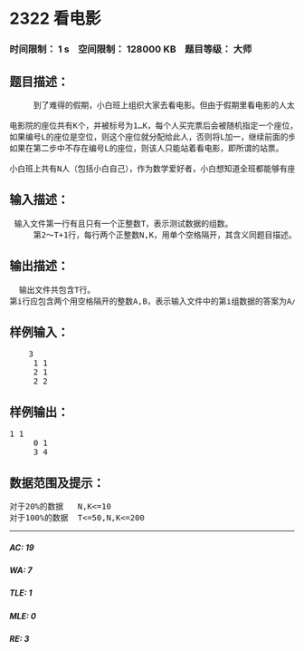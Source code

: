 # 2322 看电影   
### 时间限制： 1 s&nbsp;&nbsp;&nbsp;&nbsp;空间限制： 128000 KB&nbsp;&nbsp;&nbsp;&nbsp;题目等级： 大师  
## 题目描述：  

<pre>
     到了难得的假期，小白班上组织大家去看电影。但由于假期里看电影的人太多，很难做到让全班看上同一场电影，最后大家在一个偏僻的小胡同里找到了一家电影院。但这家电影院分配座位的方式很特殊，具体方式如下：

电影院的座位共有K个，并被标号为1…K，每个人买完票后会被随机指定一个座位，具体来说是从1…K中等可能的随机选取一个正整数，设其为L。
如果编号L的座位是空位，则这个座位就分配给此人，否则将L加一，继续前面的步骤。
如果在第二步中不存在编号L的座位，则该人只能站着看电影，即所谓的站票。

小白班上共有N人（包括小白自己），作为数学爱好者，小白想知道全班都能够有座位的概率是多少。
</pre>
  
  
## 输入描述：  

<pre>
 输入文件第一行有且只有一个正整数T，表示测试数据的组数。
     第2～T+1行，每行两个正整数N,K，用单个空格隔开，其含义同题目描述。
</pre>
  
  
## 输出描述：  

<pre>
  输出文件共包含T行。
第i行应包含两个用空格隔开的整数A,B，表示输入文件中的第i组数据的答案为A/B。（注意，这里要求将答案化为既约分数）
</pre>
  
  
## 样例输入：  

<pre>
    3
     1 1
     2 1
     2 2
</pre>
  
  
## 样例输出：  

<pre>
1 1
     0 1
     3 4
</pre>
  
  
## 数据范围及提示：  

<pre>
对于20%的数据   N,K<=10
对于100%的数据  T<=50,N,K<=200
</pre>
  
  
***  

##### AC: 19  
##### WA: 7  
##### TLE: 1  
##### MLE: 0  
##### RE: 3  
